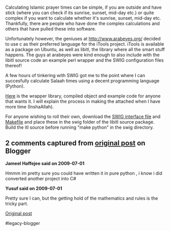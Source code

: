 <!--
date: '2009-04-17'
published: true
slug: 2009-04-itools-in-python
time_to_read: 5
title: iTools in Python
-->

Calculating Islamic prayer times can be simple, if you are outside and have stick (where you can check if its sunrise, sunset, mid-day etc.) or quite complex if you want to calculate whether it's sunrise, sunset, mid-day etc. Thankfully, there are people who have done the complex calculations and others that have pulled these into software.  
  
Unfortunately however, the geniuses at <http://www.arabeyes.org/> decided to use c as their preferred language for the iTools project. iTools is available as a package on Ubuntu, as well as libitl, the library where all the smart stuff happens. The guys at arabeyes were kind enough to also include with the libitl source code an example perl wrapper and the SWIG configuration files thereof!  
  
A few hours of tinkering with SWIG got me to the point where I can succesfully calculate Salaah times using a decent programming language (Python).  
  
[Here](http://yusufk.googlepages.com/pyITL.tar.gz) is the wrapper library, compiled object and example code for anyone that wants it. I will explain the process in making the attached when I have more time (InshaAllah).  
  
For anyone wishing to roll their own, download the [SWIG interface file](http://yusufk.googlepages.com/libitl_py.i) and [Makefile](http://yusufk.googlepages.com/Makefile) and place these in the swig folder of the libitl source package. Build the itl source before running "make python" in the swig directory.



## 2 comments captured from [original post](https://ysfk.blogspot.com/2009/04/itools-in-python.html) on Blogger

**Jameel Haffejee said on 2009-07-01**

Hmmm im pretty sure you could have written it in pure python , i know i did converted another project into C#

**Yusuf said on 2009-07-01**

Pretty sure I can, but the getting hold of the mathematics and rules is the tricky part.



[Original post](https://ysfk.blogspot.com/2009/04/itools-in-python.html)

#legacy-blogger 